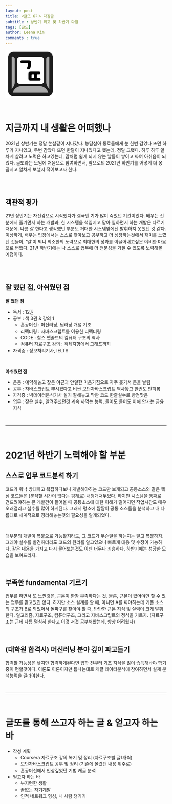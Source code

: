 ```yaml
---
layout: post
title: <글또 6기> 다짐글
subtitle : 상반기 회고 및 하반기 다짐
tags: [글또]
author: Leena Kim
comments : true
---
```


![geultto_logo](/assets/img/post_img/geultto_logo.png)

<br>

# 지금까지 내 생활은 어떠했나

2021년 상반기는 정말 쏜살같이 지나갔다. 농담삼아 동료들에게 눈 한번 감았다 뜨면 하루가 지나있고, 두번 감았다 뜨면 한달이 지나있다고 했는데, 정말 그랬다. 하루 하루 알차게 살려고 노력은 하고있는데, 맘처럼 쉽게 되지 않는 날들이 쌓이고 싸여 아쉬움이 되었다. 글또라는 모임에 처음으로 참여하면서, 앞으로의 2021년 하반기를 어떻게 더 옹골지고 알차게 보낼지 적어보고자 한다. 

<br><br>

## 객관적 평가

21년 상반기는 자신감으로 시작했다가 결국엔 기가 많이 죽었던 기간이었다. 배우는 신분에서 즐기면서 하는 개발과, 한 시스템을 책임지고 맡아 일하면서 하는 개발은 다르기 때문에. 나름 잘 한다고 생각했던 부분도 거대한 시스템앞에선 발휘하지 못했던 것 같다. 이상하게, 배우는 입장에서는 스스로 찾아보고 공부하고 더 성장하는것에서 재미를 느꼈던 것들이, '일'이 되니 최소한의 노력으로 최대한의 성과를 이끌어내고싶은 야비한 마음으로 변했다. 21년 하반기에는 나 스스로 업무에 더 전문성을 가질 수 있도록 노력해볼 예정이다.

<br><br>

## 잘 했던 점, 아쉬웠던 점

**잘 했던 점**

- 독서 : 12권
- 공부 : 책 3권 & 강의 1
  - 혼공머신 : 머신러닝, 딥러닝 개념 기초 
  - 리팩터링 : 자바스크립트를 이용한 리팩터링 
  - CODE : 찰스 펫졸드의 컴퓨터 구조의 역사
  - 컴퓨터 자료구조 강의 : 객체지향에서 그래프까지
- 자격증 : 정보처리기사, IELTS

<br>

**아쉬웠던 점**

- 운동 : 예약해놓고 잦은 야근과 안일한 마음가짐으로 자주 못가서 돈을 날림 
- 공부 : 자바스크립트 뿌시겠다고 비싼 모던자바스크립트 책사놓고 한번도 안펴봄
- 자격증 : 빅데이터분석기사 실기 잘해놓고 막판 코드 한줄실수로 빵점맞음
- 업무 : 잦은 실수, 알려주셨던것 계속 까먹는 능력, 들어도 들어도 이해 안가는 금융지식 

<br>

<hr>

<br>

# 2021년 하반기 노력해야 할 부분

## 스스로 업무 코드분석 하기 

코드가 워낙 방대하고 복잡하다보니 개발해야하는 코드만 보게되고 공통소스와 같은 핵심 코드들은 (분석할 시간이 없다는 핑계로) 내팽개쳐두었다. 하지만 시스템을 통째로 건드려야하는 큰 개발건이 들어올 때 공통소스에 대한 이해가 떨어지면 작업시간도 매우 오래걸리고 실수를 많이 하게된다. 그래서 평소에 짬짬이 공통 소스들을 분석하고 내 나름대로 체계적으로 정리해놓는것의 필요성을 알게되었다. 

<br>

대부분의 개발이 복붙으로 가능할지라도, 그 코드가 무슨일을 하는지는 알고 복붙하자. 그래야 실수를 발견하더라도 코드의 원리를 알고있으니 빠르게 대응 및 수정이 가능하다. 같은 내용을 가지고 다시 물어보는것도 이젠 너무나 죄송하다. 하반기에는 성장한 모습을 보여드리자. 

<br>

## 부족한 fundamental 기르기

업무를 하면서 또 느낀것은, 근본이 한참 부족하다는 것. 물론, 근본이 있어야만 할 수 있는 업무를 맡고있진 않다. 하지만 소스 설계를 할 때, 아니면 A를 짜야하는데 기존 소스의 구조가 B로 되있어서 돌파구를 찾아야 할 때, 탄탄한 근본 지식 및 실력이 크게 발휘한다. 알고리즘, 자료구조, 컴퓨터구조, 그리고 자바스크립트의 정석을 기르자. (자료구조는 근데 나름 열심히 한다고 이것 저것 공부해봤는데, 항상 어려웠다)

<br>

## (대학원 합격시) 머신러닝 분야 깊이 파고들기 

합격할 가능성은 낮지만 합격하게된다면 입학 전부터 기초 지식을 많이 습득해놔야 학기중이 편할것이다. 이론도 이론이지만 틈나는대로 캐글 데이터분석에 참여하면서 실제 분석능력을 길러야한다. 

<br>

<hr>

<br>

# 글또를 통해 쓰고자 하는 글 & 얻고자 하는 바

- 작성 계획
  - Coursera 자료구조 강의 복기 및 정리 (자료구조별 글1개씩)
  - 모던자바스크립트 공부 및 정리 (기존에 몰랐던 내용 위주로)
  - 혼공머신에서 인상깊었던 기법 캐글 분석 
- 얻고자 하는 바 
  - 부지런한 생활
  - 끝없는 자기계발
  - 인적 네트워크 형성, 내 사람 챙기기 

